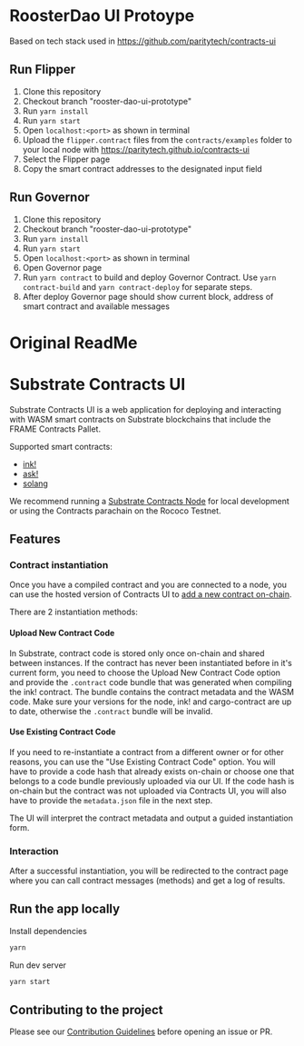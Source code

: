 # RoosterDao UI Protoype

Based on tech stack used in https://github.com/paritytech/contracts-ui

## Run Flipper

1. Clone this repository
2. Checkout branch "rooster-dao-ui-prototype"
3. Run `yarn install`
4. Run `yarn start`
5. Open `localhost:<port>` as shown in terminal
6. Upload the `flipper.contract` files from the `contracts/examples` folder to your local node with https://paritytech.github.io/contracts-ui
7. Select the Flipper page
8. Copy the smart contract addresses to the designated input field

## Run Governor
1. Clone this repository
2. Checkout branch "rooster-dao-ui-prototype"
3. Run `yarn install`
4. Run `yarn start` 
5. Open `localhost:<port>` as shown in terminal
6. Open Governor page
7. Run `yarn contract` to build and deploy Governor Contract. Use `yarn contract-build` and `yarn contract-deploy` for separate steps.
8. After deploy Governor page should show current block, address of smart contract and available messages

# Original ReadMe


# Substrate Contracts UI

Substrate Contracts UI is a web application for deploying and interacting with WASM smart contracts on Substrate blockchains that include the FRAME Contracts Pallet.

Supported smart contracts:

- [ink!](https://github.com/paritytech/ink)
- [ask!](https://github.com/ask-lang/ask)
- [solang](https://github.com/hyperledger-labs/solang)

We recommend running a [Substrate Contracts Node](https://github.com/paritytech/substrate-contracts-node) for local development or using the Contracts parachain on the Rococo Testnet.

## Features

### Contract instantiation

Once you have a compiled contract and you are connected to a node, you can use the hosted version of Contracts UI to [add a new contract on-chain](https://paritytech.github.io/contracts-ui/#/instantiate).

There are 2 instantiation methods:

#### Upload New Contract Code

In Substrate, contract code is stored only once on-chain and shared between instances. If the contract has never been instantiated before in it's current form, you need to choose the Upload New Contract Code option and provide the `.contract` code bundle that was generated when compiling the ink! contract. The bundle contains the contract metadata and the WASM code. Make sure your versions for the node, ink! and cargo-contract are up to date, otherwise the `.contract` bundle will be invalid.

#### Use Existing Contract Code

If you need to re-instantiate a contract from a different owner or for other reasons, you can use the "Use Existing Contract Code" option. You will have to provide a code hash that already exists on-chain or choose one that belongs to a code bundle previously uploaded via our UI. If the code hash is on-chain but the contract was not uploaded via Contracts UI, you will also have to provide the `metadata.json` file in the next step.

The UI will interpret the contract metadata and output a guided instantiation form.

### Interaction

After a successful instantiation, you will be redirected to the contract page where you can call contract messages (methods) and get a log of results.

## Run the app locally

Install dependencies

```bash
yarn
```

Run dev server

```bash
yarn start
```

## Contributing to the project

Please see our [Contribution Guidelines](https://github.com/paritytech/contracts-ui/blob/master/CONTRIBUTING.md) before opening an issue or PR.
